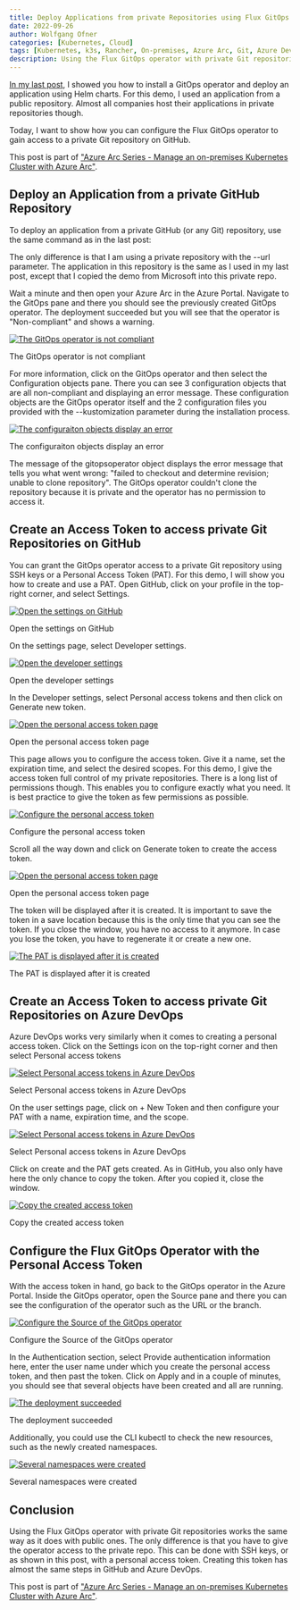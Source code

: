 ```yaml
---
title: Deploy Applications from private Repositories using Flux GitOps and Azure Arc
date: 2022-09-26
author: Wolfgang Ofner
categories: [Kubernetes, Cloud]
tags: [Kubernetes, k3s, Rancher, On-premises, Azure Arc, Git, Azure DevOps, GitHub, Helm, Kustomize]
description: Using the Flux GitOps operator with private Git repositories works the same way as it does with public ones. The only difference is that you have to give the operator access to the private repo. 
---
```


[In my last post](/helm-deploy-with-Azure-Flux-GitOps), I showed you how to install a GitOps operator and deploy an application using Helm charts. For this demo, I used an application from a public repository. Almost all companies host their applications in private repositories though.

Today, I want to show how you can configure the Flux GitOps operator to gain access to a private Git repository on GitHub.

This post is part of ["Azure Arc Series - Manage an on-premises Kubernetes Cluster with Azure Arc"](/manage-on-premises-kubernetes-with-azure-arc).

## Deploy an Application from a private GitHub Repository

To deploy an application from a private GitHub (or any Git) repository, use the same command as in the last post:

<script src="https://gist.github.com/WolfgangOfner/85b6ba3a64d54a1b77c418e0c453cee8.js"></script>

The only difference is that I am using a private repository with the --url parameter. The application in this repository is the same as I used in my last post, except that I copied the demo from Microsoft into this private repo.

Wait a minute and then open your Azure Arc in the Azure Portal. Navigate to the GitOps pane and there you should see the previously created GitOps operator. The deployment succeeded but you will see that the operator is "Non-compliant" and shows a warning.

<div class="col-12 col-sm-10 aligncenter">
  <a href="/assets/img/posts/2022/09/The-GitOps-operator-is-not-compliant.jpg"><img loading="lazy" src="/assets/img/posts/2022/09/The-GitOps-operator-is-not-compliant.jpg" alt="The GitOps operator is not compliant" /></a>
  
  <p>
   The GitOps operator is not compliant
  </p>
</div>

For more information, click on the GitOps operator and then select the Configuration objects pane. There you can see 3 configuration objects that are all non-compliant and displaying an error message. These configuration objects are the GitOps operator itself and the 2 configuration files you provided with the --kustomization parameter during the installation process.

<div class="col-12 col-sm-10 aligncenter">
  <a href="/assets/img/posts/2022/09/The-configuraiton-objects-display-an-error.jpg"><img loading="lazy" src="/assets/img/posts/2022/09/The-configuraiton-objects-display-an-error.jpg" alt="The configuraiton objects display an error" /></a>
  
  <p>
   The configuraiton objects display an error
  </p>
</div>

The message of the gitopsoperator object displays the error message that tells you what went wrong: "failed to checkout and determine revision; unable to clone repository". The GitOps operator couldn't clone the repository because it is private and the operator has no permission to access it.

## Create an Access Token to access private Git Repositories on GitHub

You can grant the GitOps operator access to a private Git repository using SSH keys or a Personal Access Token (PAT). For this demo, I will show you how to create and use a PAT. Open GitHub, click on your profile in the top-right corner, and select Settings.

<div class="col-12 col-sm-10 aligncenter">
  <a href="/assets/img/posts/2022/09/Open-the-settings-on-GitHub.jpg"><img loading="lazy" src="/assets/img/posts/2022/09/Open-the-settings-on-GitHub.jpg" alt="Open the settings on GitHub" /></a>
  
  <p>
   Open the settings on GitHub
  </p>
</div>

On the settings page, select Developer settings.

<div class="col-12 col-sm-10 aligncenter">
  <a href="/assets/img/posts/2022/09/Open-the-developer-settings.jpg"><img loading="lazy" src="/assets/img/posts/2022/09/Open-the-developer-settings.jpg" alt="Open the developer settings" /></a>
  
  <p>
   Open the developer settings
  </p>
</div>

In the Developer settings, select Personal access tokens and then click on Generate new token.

<div class="col-12 col-sm-10 aligncenter">
  <a href="/assets/img/posts/2022/09/Open-the-personal-access-token-page.jpg"><img loading="lazy" src="/assets/img/posts/2022/09/Open-the-personal-access-token-page.jpg" alt="Open the personal access token page" /></a>
  
  <p>
   Open the personal access token page
  </p>
</div>

This page allows you to configure the access token. Give it a name, set the expiration time, and select the desired scopes. For this demo, I give the access token full control of my private repositories. There is a long list of permissions though. This enables you to configure exactly what you need. It is best practice to give the token as few permissions as possible.

<div class="col-12 col-sm-10 aligncenter">
  <a href="/assets/img/posts/2022/09/Configure-the-personal-access-token.jpg"><img loading="lazy" src="/assets/img/posts/2022/09/Configure-the-personal-access-token.jpg" alt="Configure the personal access token" /></a>
  
  <p>
   Configure the personal access token
  </p>
</div>

Scroll all the way down and click on Generate token to create the access token. 

<div class="col-12 col-sm-10 aligncenter">
  <a href="/assets/img/posts/2022/09/Open-the-personal-access-token-page.jpg"><img loading="lazy" src="/assets/img/posts/2022/09/Open-the-personal-access-token-page.jpg" alt="Open the personal access token page" /></a>
  
  <p>
   Open the personal access token page
  </p>
</div>

The token will be displayed after it is created. It is important to save the token in a save location because this is the only time that you can see the token. If you close the window, you have no access to it anymore. In case you lose the token, you have to regenerate it or create a new one.

<div class="col-12 col-sm-10 aligncenter">
  <a href="/assets/img/posts/2022/09/The-PAT-is-displayed-after-it-is-created.jpg"><img loading="lazy" src="/assets/img/posts/2022/09/The-PAT-is-displayed-after-it-is-created.jpg" alt="The PAT is displayed after it is created" /></a>
  
  <p>
   The PAT is displayed after it is created
  </p>
</div>

## Create an Access Token to access private Git Repositories on Azure DevOps

Azure DevOps works very similarly when it comes to creating a personal access token. Click on the Settings icon on the top-right corner and then select Personal access tokens

<div class="col-12 col-sm-10 aligncenter">
  <a href="/assets/img/posts/2022/09/Select-Personal-access-tokens-in-Azure-DevOps.jpg"><img loading="lazy" src="/assets/img/posts/2022/09/Select-Personal-access-tokens-in-Azure-DevOps.jpg" alt="Select Personal access tokens in Azure DevOps" /></a>
  
  <p>
   Select Personal access tokens in Azure DevOps
  </p>
</div>

On the user settings page, click on + New Token and then configure your PAT with a name, expiration time, and the scope. 

<div class="col-12 col-sm-10 aligncenter">
  <a href="/assets/img/posts/2022/09/Select-Personal-access-tokens-in-Azure-DevOps.jpg"><img loading="lazy" src="/assets/img/posts/2022/09/Select-Personal-access-tokens-in-Azure-DevOps.jpg" alt="Select Personal access tokens in Azure DevOps" /></a>
  
  <p>
   Select Personal access tokens in Azure DevOps
  </p>
</div>

Click on create and the PAT gets created. As in GitHub, you also only have here the only chance to copy the token. After you copied it, close the window.

<div class="col-12 col-sm-10 aligncenter">
  <a href="/assets/img/posts/2022/09/Copy-the-created-access-token.jpg"><img loading="lazy" src="/assets/img/posts/2022/09/Copy-the-created-access-token.jpg" alt="Copy the created access token" /></a>
  
  <p>
   Copy the created access token
  </p>
</div>

## Configure the Flux GitOps Operator with the Personal Access Token

With the access token in hand, go back to the GitOps operator in the Azure Portal. Inside the GitOps operator, open the Source pane and there you can see the configuration of the operator such as the URL or the branch.

<div class="col-12 col-sm-10 aligncenter">
  <a href="/assets/img/posts/2022/09/Configure-the-Source-of-the-GitOps-operator.jpg"><img loading="lazy" src="/assets/img/posts/2022/09/Configure-the-Source-of-the-GitOps-operator.jpg" alt="Configure the Source of the GitOps operator" /></a>
  
  <p>
   Configure the Source of the GitOps operator
  </p>
</div>

In the Authentication section, select Provide authentication information here, enter the user name under which you create the personal access token, and then past the token. Click on Apply and in a couple of minutes, you should see that several objects have been created and all are running.

<div class="col-12 col-sm-10 aligncenter">
  <a href="/assets/img/posts/2022/09/The-deployment-succeeded.jpg"><img loading="lazy" src="/assets/img/posts/2022/09/The-deployment-succeeded.jpg" alt="The deployment succeeded" /></a>
  
  <p>
   The deployment succeeded
  </p>
</div>

Additionally, you could use the CLI kubectl to check the new resources, such as the newly created namespaces.

<div class="col-12 col-sm-10 aligncenter">
  <a href="/assets/img/posts/2022/09/Several-namespaces-were-created.jpg"><img loading="lazy" src="/assets/img/posts/2022/09/Several-namespaces-were-created.jpg" alt="Several namespaces were created" /></a>
  
  <p>
   Several namespaces were created
  </p>
</div>

## Conclusion

Using the Flux GitOps operator with private Git repositories works the same way as it does with public ones. The only difference is that you have to give the operator access to the private repo. This can be done with SSH keys, or as shown in this post, with a personal access token. Creating this token has almost the same steps in GitHub and Azure DevOps.

This post is part of ["Azure Arc Series - Manage an on-premises Kubernetes Cluster with Azure Arc"](/manage-on-premises-kubernetes-with-azure-arc).